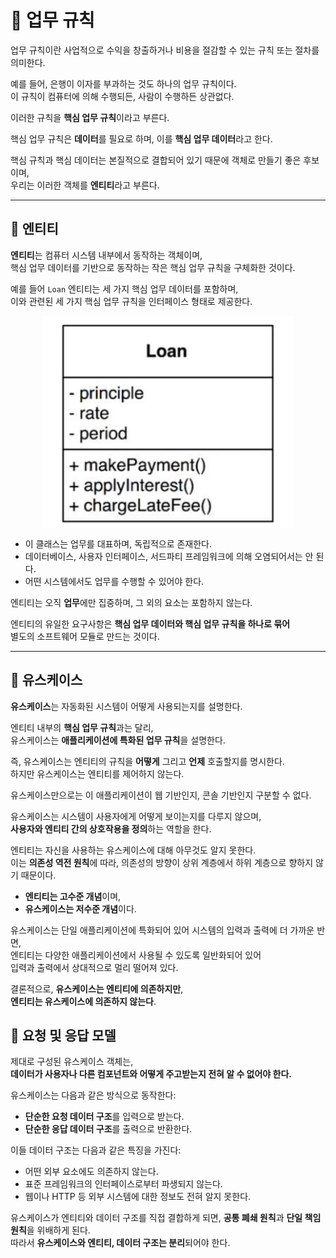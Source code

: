 # 📕 업무 규칙
업무 규칙이란 사업적으로 수익을 창출하거나 비용을 절감할 수 있는 규칙 또는 절차를 의미한다.

예를 들어, 은행이 이자를 부과하는 것도 하나의 업무 규칙이다.  
이 규칙이 컴퓨터에 의해 수행되든, 사람이 수행하든 상관없다.

이러한 규칙을 **핵심 업무 규칙**이라고 부른다.

핵심 업무 규칙은 **데이터**를 필요로 하며, 이를 **핵심 업무 데이터**라고 한다.

핵심 규칙과 핵심 데이터는 본질적으로 결합되어 있기 때문에 객체로 만들기 좋은 후보이며,  
우리는 이러한 객체를 **엔티티**라고 부른다.

---

## 📗 엔티티
**엔티티**는 컴퓨터 시스템 내부에서 동작하는 객체이며,  
핵심 업무 데이터를 기반으로 동작하는 작은 핵심 업무 규칙을 구체화한 것이다.

예를 들어 `Loan` 엔티티는 세 가지 핵심 업무 데이터를 포함하며,  
이와 관련된 세 가지 핵심 업무 규칙을 인터페이스 형태로 제공한다.

<img src="../Clean Architecture-로버트.C 마틴/img/20_1.png" alt="설명" width="400" style="display: block; margin: auto;">

- 이 클래스는 업무를 대표하며, 독립적으로 존재한다.
- 데이터베이스, 사용자 인터페이스, 서드파티 프레임워크에 의해 오염되어서는 안 된다.
- 어떤 시스템에서도 업무를 수행할 수 있어야 한다.

엔티티는 오직 **업무**에만 집중하며, 그 외의 요소는 포함하지 않는다.

엔티티의 유일한 요구사항은 **핵심 업무 데이터와 핵심 업무 규칙을 하나로 묶어**  
별도의 소프트웨어 모듈로 만드는 것이다.

---

## 📗 유스케이스
**유스케이스**는 자동화된 시스템이 어떻게 사용되는지를 설명한다.

엔티티 내부의 **핵심 업무 규칙**과는 달리,  
유스케이스는 **애플리케이션에 특화된 업무 규칙**을 설명한다.

즉, 유스케이스는 엔티티의 규칙을 **어떻게** 그리고 **언제** 호출할지를 명시한다.  
하지만 유스케이스는 엔티티를 제어하지 않는다.

유스케이스만으로는 이 애플리케이션이 웹 기반인지, 콘솔 기반인지 구분할 수 없다.

유스케이스는 시스템이 사용자에게 어떻게 보이는지를 다루지 않으며,  
**사용자와 엔티티 간의 상호작용을 정의**하는 역할을 한다.

엔티티는 자신을 사용하는 유스케이스에 대해 아무것도 알지 못한다.  
이는 **의존성 역전 원칙**에 따라, 의존성의 방향이 상위 계층에서 하위 계층으로 향하지 않기 때문이다.

- **엔티티는 고수준 개념**이며,
- **유스케이스는 저수준 개념**이다.

유스케이스는 단일 애플리케이션에 특화되어 있어 시스템의 입력과 출력에 더 가까운 반면,  
엔티티는 다양한 애플리케이션에서 사용될 수 있도록 일반화되어 있어  
입력과 출력에서 상대적으로 멀리 떨어져 있다.

결론적으로, **유스케이스는 엔티티에 의존하지만**,  
**엔티티는 유스케이스에 의존하지 않는다**.

## 📗 요청 및 응답 모델
제대로 구성된 유스케이스 객체는,  
**데이터가 사용자나 다른 컴포넌트와 어떻게 주고받는지 전혀 알 수 없어야 한다.**

유스케이스는 다음과 같은 방식으로 동작한다:

- **단순한 요청 데이터 구조**를 입력으로 받는다.  
- **단순한 응답 데이터 구조**를 출력으로 반환한다.

이들 데이터 구조는 다음과 같은 특징을 가진다:

- 어떤 외부 요소에도 의존하지 않는다.  
- 표준 프레임워크의 인터페이스로부터 파생되지 않는다.  
- 웹이나 HTTP 등 외부 시스템에 대한 정보도 전혀 알지 못한다.

유스케이스가 엔티티와 데이터 구조를 직접 결합하게 되면, **공통 폐쇄 원칙**과 **단일 책임 원칙**을 위배하게 된다.  
따라서 **유스케이스와 엔티티, 데이터 구조는 분리**되어야 한다.
